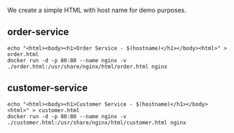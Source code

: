 
We create a simple HTML with host name for demo purposes.

## order-service

```
echo "<html><body><h1>Order Service - $(hostname)</h1></body><html>" > order.html
docker run -d -p 80:80 --name nginx -v ./order.html:/usr/share/nginx/html/order.html nginx
```

## customer-service
```
echo "<html><body><h1>Customer Service - $(hostname)</h1></body><html>" > customer.html
docker run -d -p 80:80 --name nginx -v ./customer.html:/usr/share/nginx/html/customer.html nginx
```